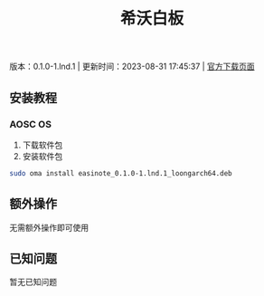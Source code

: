 ﻿---
id: 127
title: 希沃白板
toc: true
weight: 127
---

版本：0.1.0-1.lnd.1 | 更新时间：2023-08-31 17:45:37 | [官方下载页面](http://app.loongapps.cn/#/detail/127)

## 安装教程 

### AOSC OS 

1. 下载软件包
2. 安装软件包

```bash
sudo oma install easinote_0.1.0-1.lnd.1_loongarch64.deb
```

## 额外操作

无需额外操作即可使用

## 已知问题

暂无已知问题

